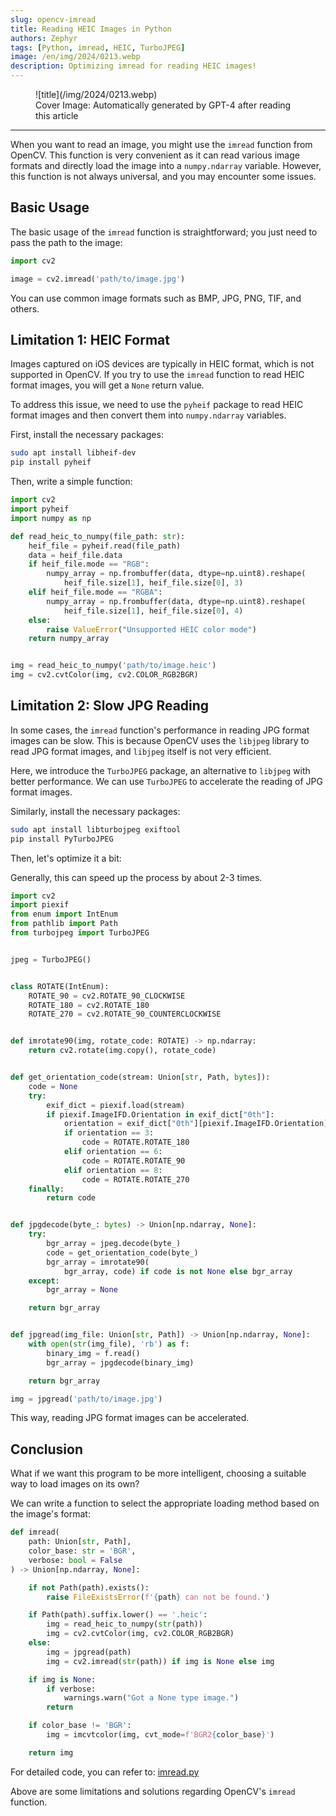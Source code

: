 ```yaml
---
slug: opencv-imread
title: Reading HEIC Images in Python
authors: Zephyr
tags: [Python, imread, HEIC, TurboJPEG]
image: /en/img/2024/0213.webp
description: Optimizing imread for reading HEIC images!
---
```


<figure>
![title](/img/2024/0213.webp)
<figcaption>Cover Image: Automatically generated by GPT-4 after reading this article</figcaption>
</figure>

---

When you want to read an image, you might use the `imread` function from OpenCV. This function is very convenient as it can read various image formats and directly load the image into a `numpy.ndarray` variable. However, this function is not always universal, and you may encounter some issues.

<!-- truncate -->

## Basic Usage

The basic usage of the `imread` function is straightforward; you just need to pass the path to the image:

```python
import cv2

image = cv2.imread('path/to/image.jpg')
```

You can use common image formats such as BMP, JPG, PNG, TIF, and others.

## Limitation 1: HEIC Format

Images captured on iOS devices are typically in HEIC format, which is not supported in OpenCV. If you try to use the `imread` function to read HEIC format images, you will get a `None` return value.

To address this issue, we need to use the `pyheif` package to read HEIC format images and then convert them into `numpy.ndarray` variables.

First, install the necessary packages:

```bash
sudo apt install libheif-dev
pip install pyheif
```

Then, write a simple function:

```python
import cv2
import pyheif
import numpy as np

def read_heic_to_numpy(file_path: str):
    heif_file = pyheif.read(file_path)
    data = heif_file.data
    if heif_file.mode == "RGB":
        numpy_array = np.frombuffer(data, dtype=np.uint8).reshape(
            heif_file.size[1], heif_file.size[0], 3)
    elif heif_file.mode == "RGBA":
        numpy_array = np.frombuffer(data, dtype=np.uint8).reshape(
            heif_file.size[1], heif_file.size[0], 4)
    else:
        raise ValueError("Unsupported HEIC color mode")
    return numpy_array


img = read_heic_to_numpy('path/to/image.heic')
img = cv2.cvtColor(img, cv2.COLOR_RGB2BGR)
```

## Limitation 2: Slow JPG Reading

In some cases, the `imread` function's performance in reading JPG format images can be slow. This is because OpenCV uses the `libjpeg` library to read JPG format images, and `libjpeg` itself is not very efficient.

Here, we introduce the `TurboJPEG` package, an alternative to `libjpeg` with better performance. We can use `TurboJPEG` to accelerate the reading of JPG format images.

Similarly, install the necessary packages:

```bash
sudo apt install libturbojpeg exiftool
pip install PyTurboJPEG
```

Then, let's optimize it a bit:

Generally, this can speed up the process by about 2-3 times.

```python
import cv2
import piexif
from enum import IntEnum
from pathlib import Path
from turbojpeg import TurboJPEG


jpeg = TurboJPEG()


class ROTATE(IntEnum):
    ROTATE_90 = cv2.ROTATE_90_CLOCKWISE
    ROTATE_180 = cv2.ROTATE_180
    ROTATE_270 = cv2.ROTATE_90_COUNTERCLOCKWISE


def imrotate90(img, rotate_code: ROTATE) -> np.ndarray:
    return cv2.rotate(img.copy(), rotate_code)


def get_orientation_code(stream: Union[str, Path, bytes]):
    code = None
    try:
        exif_dict = piexif.load(stream)
        if piexif.ImageIFD.Orientation in exif_dict["0th"]:
            orientation = exif_dict["0th"][piexif.ImageIFD.Orientation]
            if orientation == 3:
                code = ROTATE.ROTATE_180
            elif orientation == 6:
                code = ROTATE.ROTATE_90
            elif orientation == 8:
                code = ROTATE.ROTATE_270
    finally:
        return code


def jpgdecode(byte_: bytes) -> Union[np.ndarray, None]:
    try:
        bgr_array = jpeg.decode(byte_)
        code = get_orientation_code(byte_)
        bgr_array = imrotate90(
            bgr_array, code) if code is not None else bgr_array
    except:
        bgr_array = None

    return bgr_array


def jpgread(img_file: Union[str, Path]) -> Union[np.ndarray, None]:
    with open(str(img_file), 'rb') as f:
        binary_img = f.read()
        bgr_array = jpgdecode(binary_img)

    return bgr_array

img = jpgread('path/to/image.jpg')
```

This way, reading JPG format images can be accelerated.

## Conclusion

What if we want this program to be more intelligent, choosing a suitable way to load images on its own?

We can write a function to select the appropriate loading method based on the image's format:

```python
def imread(
    path: Union[str, Path],
    color_base: str = 'BGR',
    verbose: bool = False
) -> Union[np.ndarray, None]:

    if not Path(path).exists():
        raise FileExistsError(f'{path} can not be found.')

    if Path(path).suffix.lower() == '.heic':
        img = read_heic_to_numpy(str(path))
        img = cv2.cvtColor(img, cv2.COLOR_RGB2BGR)
    else:
        img = jpgread(path)
        img = cv2.imread(str(path)) if img is None else img

    if img is None:
        if verbose:
            warnings.warn("Got a None type image.")
        return

    if color_base != 'BGR':
        img = imcvtcolor(img, cvt_mode=f'BGR2{color_base}')

    return img
```

For detailed code, you can refer to: [imread.py](https://github.com/DocsaidLab/DocsaidKit/blob/eb8ac0a56779a75dcc951c683001e6129052cc5a/docsaidkit/vision/improc.py#L197)

Above are some limitations and solutions regarding OpenCV's `imread` function.
